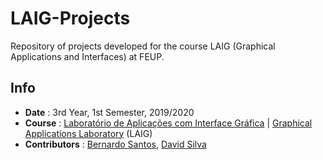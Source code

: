 # LAIG-Projects
Repository of projects developed for the course LAIG (Graphical Applications and Interfaces) at FEUP.


## Info
* **Date** : 3rd Year, 1st Semester, 2019/2020
* **Course** : [Laboratório de Aplicações com Interface Gráfica](https://sigarra.up.pt/feup/pt/ucurr_geral.ficha_uc_view?pv_ocorrencia_id=436446) | [Graphical Applications Laboratory](https://sigarra.up.pt/feup/en/UCURR_GERAL.FICHA_UC_VIEW?pv_ocorrencia_id=436446) (LAIG)
* **Contributors** : [Bernardo Santos](https://github.com/bernas670), [David Silva](https://github.com/daviddias99)
